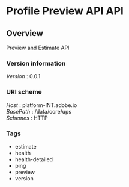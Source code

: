 # Profile Preview API API


<a name="overview"></a>
## Overview
Preview and Estimate API


### Version information
*Version* : 0.0.1


### URI scheme
*Host* : platform-INT.adobe.io  
*BasePath* : /data/core/ups  
*Schemes* : HTTP


### Tags

* estimate
* health
* health-detailed
* ping
* preview
* version



